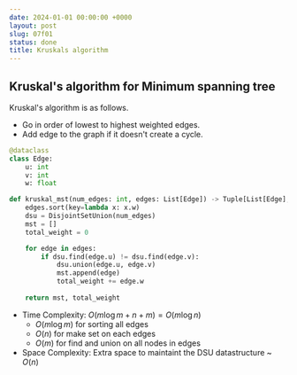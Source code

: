 ```yaml
---
date: 2024-01-01 00:00:00 +0000
layout: post
slug: 07f01
status: done
title: Kruskals algorithm
---
```


## Kruskal's algorithm for Minimum spanning tree

Kruskal's algorithm is as follows. 
- Go in order of lowest to highest weighted edges.
- Add edge to the graph if it doesn't create a cycle. 

```python
@dataclass
class Edge:
    u: int
    v: int
    w: float

def kruskal_mst(num_edges: int, edges: List[Edge]) -> Tuple[List[Edge], float]:
    edges.sort(key=lambda x: x.w)
    dsu = DisjointSetUnion(num_edges)
    mst = []
    total_weight = 0

    for edge in edges:
        if dsu.find(edge.u) != dsu.find(edge.v):
            dsu.union(edge.u, edge.v) 
            mst.append(edge)
            total_weight += edge.w
            
    return mst, total_weight
```

- Time Complexity: $O(m \log m + n + m) = O(m \log n)$ 
    - $O(m \log m)$ for sorting all edges
    - $O(n)$ for make set  on each edges
    - $O(m)$ for find and union on all nodes in edges
- Space Complexity: Extra space to maintaint the DSU datastructure ~ $O(n)$